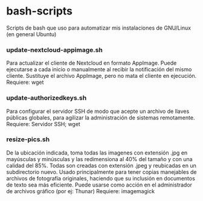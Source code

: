 # bash-scripts
Scripts de bash que uso para automatizar mis instalaciones de GNU/Linux (en general Ubuntu)
### update-nextcloud-appimage.sh
Para actualizar el cliente de Nextcloud en formato AppImage. Puede ejecutarse a cada inicio o manualmente al recibir la notificación del mismo cliente. Sustituye el archivo AppImage, pero no mata el cliente en ejecución.
Requiere: wget
### update-authorizedkeys.sh
Para configurar el servidor SSH de modo que acepte un archivo de llaves públicas globales, para agilizar la administración de sistemas remotamente.
Requiere: Servidor SSH; wget
### resize-pics.sh
De la ubicación indicada, toma todas las imagenes con extensión .jpg en mayúsculas y minúsculas y las redimensiona al 40% del tamaño y con una calidad del 85%. Todas son creadas con extensión .jpeg y reubicadas en un subdirectorio nuevo. Usado principalmente para tener copias manejables de archivos de fotografía originales, haciendo que su inclusión en documentos de texto sea más eficiente.
Puede usarse como acción en el administrador de archivos gráfico (por ej: Thunar)
Requiere: imagemagick
